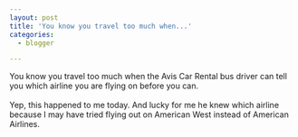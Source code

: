 ```yaml
---
layout: post
title: 'You know you travel too much when...'
categories:
  - blogger

---
```


You know you travel too much when the Avis Car Rental bus driver can tell you which airline you are flying on before you can.
<br />
<br />Yep, this happened to me today.  And lucky for me he knew which airline because I may have tried flying out on American West instead of American Airlines.
